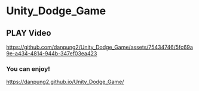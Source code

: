 # Unity_Dodge_Game
## PLAY Video



https://github.com/danpung2/Unity_Dodge_Game/assets/75434746/5fc69a9e-a434-4814-944b-347ef03ea423



### You can enjoy!
https://danpung2.github.io/Unity_Dodge_Game/
